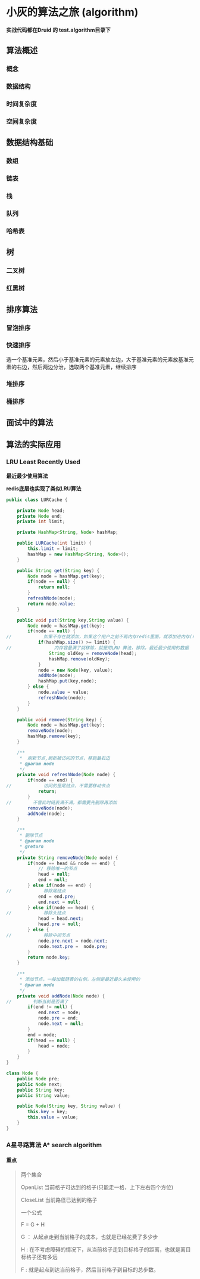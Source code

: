 # 小灰的算法之旅 (algorithm)

**实战代码都在Druid 的 test.algorithm目录下**

## 算法概述

### 概念



### 数据结构



### 时间复杂度



### 空间复杂度







## 数据结构基础

### 数组



### 链表



### 栈



### 队列



### 哈希表







## 树

### 二叉树



### 红黑树









## 排序算法

### 冒泡排序



### 快速排序

选一个基准元素，然后小于基准元素的元素放左边，大于基准元素的元素放基准元素的右边，然后两边分治，选取两个基准元素，继续排序



### 堆排序



### 桶排序











## 面试中的算法





## 算法的实际应用



### LRU  Least Recently Used

**最近最少使用算法**

**redis底层也实现了类似LRU算法**

```java
public class LURCache {

    private Node head;
    private Node end;
    private int limit;

    private HashMap<String, Node> hashMap;

    public LURCache(int limit) {
        this.limit = limit;
        hashMap = new HashMap<String, Node>();
    }

    public String get(String key) {
        Node node = hashMap.get(key);
        if(node == null) {
            return null;
        }
        refreshNode(node);
        return node.value;
    }

    public void put(String key,String value) {
        Node node = hashMap.get(key);
        if(node == null) {
//            如果不存在就添加，如果这个用户之前不再内存redis里面，就添加进内存(redis)
            if(hashMap.size() >= limit) {
//                内存容量满了就移除，就是用LRU 算法，移除，最近最少使用的数据
                String oldKey = removeNode(head);
                hashMap.remove(oldKey);
            }
            node = new Node(key, value);
            addNode(node);
            hashMap.put(key,node);
        } else {
            node.value = value;
            refreshNode(node);
        }
    }

    public void remove(String key) {
        Node node = hashMap.get(key);
        removeNode(node);
        hashMap.remove(key);
    }

    /**
     *  刷新节点,刷新被访问的节点，移到最右边
     * @param node
     */
    private void refreshNode(Node node) {
        if(node == end) {
//            访问的是尾结点，不需要移动节点
            return;
        }
//        不管此时链表满不满，都需要先删除再添加
        removeNode(node);
        addNode(node);
    }

    /**
     * 删除节点
     * @param node
     * @return
     */
    private String removeNode(Node node) {
        if(node == head && node == end) {
            // 移除唯一的节点
            head = null;
            end = null;
        } else if(node == end) {
//            移除尾结点
            end = end.pre;
            end.next = null;
        } else if(node == head) {
//            移除头结点
            head = head.next;
            head.pre = null;
        } else {
//            移除中间节点
            node.pre.next = node.next;
            node.next.pre =  node.pre;
        }
        return node.key;
    }

    /**
     * 添加节点，一般加载链表的右侧，左侧是最近最久未使用的
     * @param node
     */
    private void addNode(Node node) {
//        判断当前是否满了
        if(end != null) {
            end.next = node;
            node.pre = end;
            node.next = null;
        }
        end = node;
        if(head == null) {
            head = node;
        }
    }
}

class Node {
    public Node pre;
    public Node next;
    public String key;
    public String value;

    public Node(String key, String value) {
        this.key = key;
        this.value = value;
    }
}
```



### A星寻路算法  A* search algorithm

#### 重点 

> 两个集合 
>
>   OpenList  当前格子可达到的格子(只能走一格，上下左右四个方位)
>
>   CloseList  当前路径已达到的格子
>
> 一个公式
>
>   F = G + H
>
>   G ： 从起点走到当前格子的成本，也就是已经花费了多少步
>
>   H  :   在不考虑障碍的情况下，从当前格子走到目标格子的距离，也就是离目标格子还有多远
>
>   F   :  就是起点到达当前格子，然后当前格子到目标的总步数。

